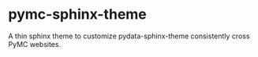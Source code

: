 # pymc-sphinx-theme

A thin sphinx theme to customize pydata-sphinx-theme consistently cross PyMC websites.
